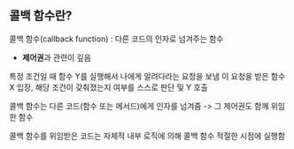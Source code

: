 ## 콜백 함수란? 
콜백 함수(callback function)
: 다른 코드의 인자로 넘겨주는 함수 
- **제어권**과 관련이 깊음 

특정 조건일 때 함수 Y를 실행해서 나에게 알려다라는 요청을 보냄 
이 요청을 받은 함수 X 입장, 해당 조건이 갖춰졌는지 여부를 스스로 판단 및 Y 호출

콜백 함수는 다른 코드(함수 또는 메서드)에게 인자를 넘겨줌 
-> 그 제어권도 함께 위임한 함수 

콜백 함수를 위임받은 코드는 자체적 내부 로직에 의해 콜백 함수 적절한 시점에 실행함
